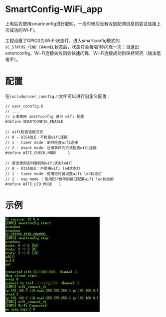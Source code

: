 # SmartConfig-WiFi_app

上电后先使用smartconfig进行配网，一段时候后没有收到配网消息则尝试连接上次成功的Wi-Fi。

工程设置了GPIO0为Wi-Fi状态灯。进入smartconfig模式的`SC_STATUS_FIND_CHANNEL`状态后，状态灯会每隔1秒闪烁一次；当退出smartconfig，Wi-Fi连接失败则会快速闪烁，Wi-Fi连接成功则保持常亮（输出低电平）。

# 配置

在`include/user_connfig.h`文件可以进行自定义配置：

```
// user_connfig.h
// ...
// 上电使用 smartconfig 进行 wifi 配置
#define SMARTCONFIG_ENABLE

// wifi检查连接方式
// 0 - DISABLE：不检查wifi连接
// 1 - timer mode：定时检查wifi连接
// 2 - event mode：注册事件的方式检查wifi连接
#define WIFI_CHECK_MODE		1

// 是否使用定时器控制wifi状态led灯
// 0 - DISABLE：不使用wifi led状态灯
// 1 - timer mode：使用定时器设置wifi led状态灯
// 2 - esp mode ：使用ESP自带的接口配置wifi led状态的
#define WIFI_LED_MODE	1
```

# 示例

![image](screenshot/SmartConfig-WiFi.jpg)
